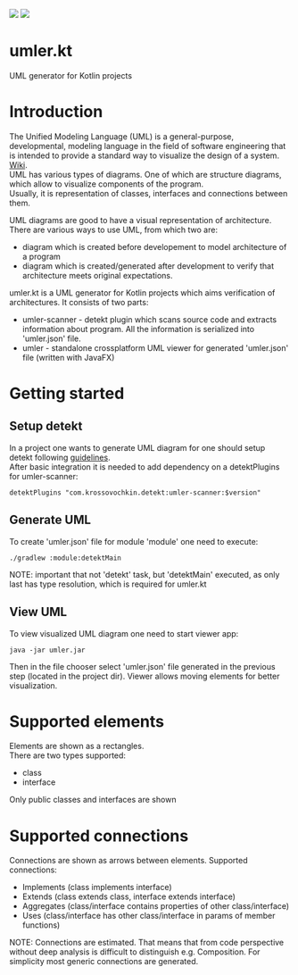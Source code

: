 [![](https://img.shields.io/badge/umler--viewer-v0.1.0-green)](https://github.com/krossovochkin/umler.kt/releases/tag/v0.1.0) [![](https://img.shields.io/badge/umler--scanner-v0.1.1-blue)](https://bintray.com/krossovochkin/umler.kt/umler-scanner)

# umler.kt
UML generator for Kotlin projects

# Introduction
The Unified Modeling Language (UML) is a general-purpose, developmental, modeling language in the field of software engineering that is intended to provide a standard way to visualize the design of a system. [Wiki](https://en.wikipedia.org/wiki/Unified_Modeling_Language).  
UML has various types of diagrams. One of which are structure diagrams, which allow to visualize components of the program.  
Usually, it is representation of classes, interfaces and connections between them.

UML diagrams are good to have a visual representation of architecture.  
There are various ways to use UML, from which two are:
- diagram which is created before developement to model architecture of a program
- diagram which is created/generated after development to verify that architecture meets original expectations.

umler.kt is a UML generator for Kotlin projects which aims verification of architectures.
It consists of two parts:
- umler-scanner - detekt plugin which scans source code and extracts information about program. All the information is serialized into 'umler.json' file.
- umler - standalone crossplatform UML viewer for generated 'umler.json' file (written with JavaFX)

# Getting started

## Setup detekt

In a project one wants to generate UML diagram for one should setup detekt following [guidelines](https://github.com/detekt/detekt).  
After basic integration it is needed to add dependency on a detektPlugins for umler-scanner:

```
detektPlugins "com.krossovochkin.detekt:umler-scanner:$version"
```

## Generate UML

To create 'umler.json' file for module 'module' one need to execute:

```
./gradlew :module:detektMain
```

NOTE: important that not 'detekt' task, but 'detektMain' executed, as only last has type resolution, which is required for umler.kt

## View UML

To view visualized UML diagram one need to start viewer app:

```
java -jar umler.jar
```
Then in the file chooser select 'umler.json' file generated in the previous step (located in the project dir).
Viewer allows moving elements for better visualization.

# Supported elements

Elements are shown as a rectangles.  
There are two types supported:
- class
- interface

Only public classes and interfaces are shown

# Supported connections

Connections are shown as arrows between elements.
Supported connections:
- Implements (class implements interface)
- Extends (class extends class, interface extends interface)
- Aggregates (class/interface contains properties of other class/interface)
- Uses (class/interface has other class/interface in params of member functions)

NOTE: Connections are estimated. That means that from code perspective without deep analysis is difficult to distinguish e.g. Composition. For simplicity most generic connections are generated.
